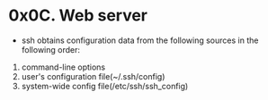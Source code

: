 # 0x0C. Web server

* ssh obtains configuration data from the following sources in the
following order:

1. command-line options
2. user's configuration file(~/.ssh/config)
3. system-wide config file(/etc/ssh/ssh_config)

